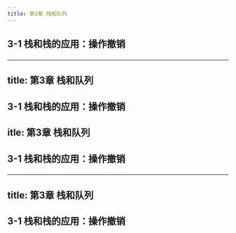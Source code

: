 ```yaml
---
title: 第3章 栈和队列
---
```


## 3-1 栈和栈的应用：操作撤销
###
####
---
title: 第3章 栈和队列
---

## 3-1 栈和栈的应用：操作撤销
###
####
#####
itle: 第3章 栈和队列
---

## 3-1 栈和栈的应用：操作撤销
###
####
---
title: 第3章 栈和队列
---

## 3-1 栈和栈的应用：操作撤销
###

